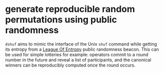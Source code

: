 # generate reproducible random permutations using public randomness

`dshuf` aims to mimic the interface of the Unix `shuf` command
while getting its entropy from a [League Of Entropy] public randomness beacon.
This can be used for simple lotteries for example:
operators commit to a round number in the future and reveal a list of participants,
and the canonical winners can be reproducibly computed once the round occurs.

[League Of Entropy]: https://drand.love/
